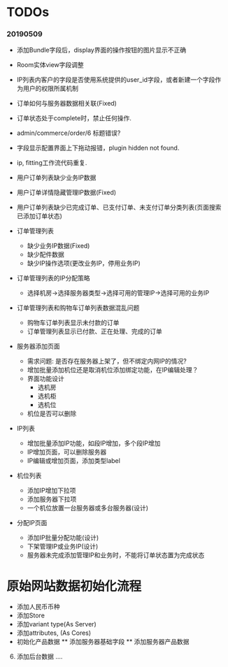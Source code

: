 # TODOs

### 20190509
* 添加Bundle字段后，display界面的操作按钮的图片显示不正确
* Room实体view字段调整
* IP列表内客户的字段是否使用系统提供的user_id字段，或者新建一个字段作为用户的权限所属机制
* 订单如何与服务器数据相关联(Fixed)
* 订单状态处于complete时，禁止任何操作.  
* admin/commerce/order/6 标题错误?
* 字段显示配置界面上下拖动报错，plugin hidden not found.
* ip, fitting工作流代码重复.

* 用户订单列表缺少业务IP数据
* 用户订单详情隐藏管理IP数据(Fixed)
* 用户订单列表缺少已完成订单、已支付订单、未支付订单分类列表(页面搜索已添加订单状态)
* 订单管理列表
  * 缺少业务IP数据(Fixed)
  * 缺少配件数据
  * 缺少IP操作选项(更改业务IP，停用业务IP)
* 订单管理列表的IP分配策略
  * 选择机房->选择服务器类型->选择可用的管理IP->选择可用的业务IP  
* 订单管理列表和购物车订单列表数据混乱问题
  * 购物车订单列表显示未付款的订单
  * 订单管理列表显示已付款、正在处理、完成的订单  
* 服务器添加页面
  * 需求问题: 是否存在服务器上架了，但不绑定内网IP的情况?
  * 增加批量添加机位还是取消机位添加绑定功能，在IP编辑处理？
  * 界面功能设计
    * 选机房
    * 选机柜
    * 选机位
  * 机位是否可以删除
* IP列表
  * 增加批量添加IP功能，如段IP增加，多个段IP增加
  * IP增加页面，可以删除服务器
  * IP编辑或增加页面，添加类型label
* 机位列表
  * 添加IP增加下拉项
  * 添加服务器下拉项
  * 一个机位放置一台服务器或多台服务器(设计)
* 分配IP页面
  * 添加IP批量分配功能(设计)  
  * 下架管理IP或业务IP(设计)
  * 服务器未完成添加管理IP和业务时，不能将订单状态置为完成状态

# 原始网站数据初始化流程
* 添加人民币币种
* 添加Store
* 添加variant type(As Server)
* 添加attributes, (As Cores)
* 初始化产品数据
  ** 添加服务器基础字段
  ** 添加服务器产品数据
6. 添加后台数据
....

